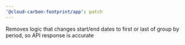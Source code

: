 ```yaml
---
'@cloud-carbon-footprint/app': patch
---
```


Removes logic that changes start/end dates to first or last of group by period, so API response is accurate
